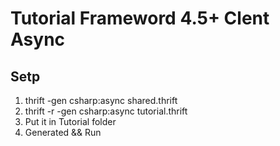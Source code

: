 # Tutorial Frameword 4.5+ Clent Async

## Setp
1. thrift -gen csharp:async shared.thrift
2. thrift -r -gen csharp:async tutorial.thrift
3. Put it in Tutorial folder
4. Generated && Run

